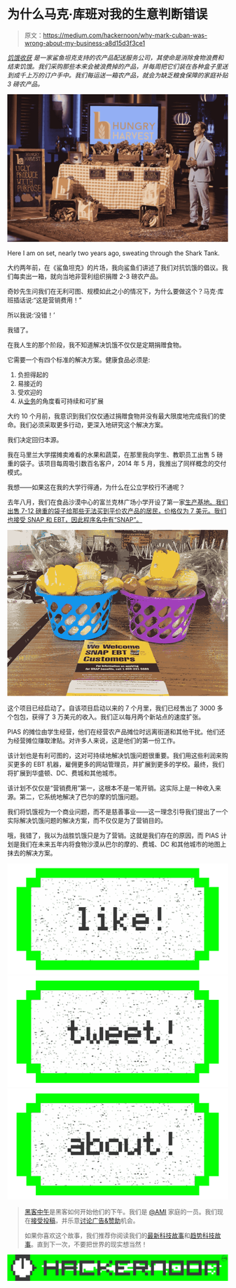# 为什么马克·库班对我的生意判断错误

> 原文：<https://medium.com/hackernoon/why-mark-cuban-was-wrong-about-my-business-a8d15d3f3ce1>

[*饥饿收获*](http://www.hungryharvest.net) *是一家鲨鱼坦克支持的农产品配送服务公司，其使命是消除食物浪费和结束饥饿。我们采购那些本来会被浪费掉的产品，并每周把它们装在各种盒子里送到成千上万的订户手中。我们每运送一箱农产品，就会为缺乏粮食保障的家庭补贴 3 磅农产品。*

![](img/0db2d0615a48321ff55a5248e0c395f7.png)

Here I am on set, nearly two years ago, sweating through the Shark Tank.

大约两年前，在《鲨鱼坦克》的片场，我向鲨鱼们讲述了我们对抗饥饿的倡议。我们每卖出一箱，就向当地非营利组织捐赠 2-3 磅农产品。

奇妙先生问我们在无利可图、规模如此之小的情况下，为什么要做这个？马克·库班插话说:“这是营销费用！”

所以我说:‘没错！’

我错了。

在我人生的那个阶段，我不知道解决饥饿不仅仅是定期捐赠食物。

它需要一个有四个标准的解决方案。健康食品必须是:

1.  负担得起的
2.  易接近的
3.  受欢迎的
4.  从[业务](https://hackernoon.com/tagged/business)的角度看可持续和可扩展

大约 10 个月前，我意识到我们仅仅通过捐赠食物并没有最大限度地完成我们的使命。我们必须采取更多行动，更深入地研究这个解决方案。

我们决定回归本源。

我在马里兰大学摆摊卖难看的水果和蔬菜，在那里我向学生、教职员工出售 5 磅重的袋子。该项目每周吸引数百名客户，2014 年 5 月，我推出了同样概念的交付模式。

我想——如果这在我的大学行得通，为什么在公立学校行不通呢？

去年八月，我们在食品沙漠中心的富兰克林广场小学开设了第一家[生产基地。我们出售 7-12 磅重的袋子给那些无法买到平价农产品的居民，价格仅为 7 美元。我们也接受 SNAP 和 EBT，因此程序名中有“SNAP”。](http://produceinasnap.com/)

![](img/e4357813943dcf6d661ede3a2f3b0e1f.png)

这个项目已经启动了。自该项目启动以来的 7 个月里，我们已经售出了 3000 多个包包，获得了 3 万美元的收入。我们正以每月两个新站点的速度扩张。

PIAS 的摊位由学生经营，他们在经营农产品摊位时远离街道和其他干扰。他们还为经营摊位赚取津贴。对许多人来说，这是他们的第一份工作。

该计划也是有利可图的，这对可持续地解决饥饿问题很重要。我们用这些利润来购买更多的 EBT 机器，雇佣更多的网站管理员，并扩展到更多的学校。最终，我们将扩展到华盛顿、DC、费城和其他城市。

该计划不仅仅是“营销费用”第一，这根本不是一笔开销。这实际上是一种收入来源。第二，它系统地解决了巴尔的摩的饥饿问题。

我们将饥饿视为一个商业问题，而不是慈善事业——这一理念引导我们提出了一个实际解决饥饿问题的解决方案，而不仅仅是为了营销目的。

哦，我错了，我以为战胜饥饿只是为了营销。这就是我们存在的原因，而 PIAS 计划是我们在未来五年内将食物沙漠从巴尔的摩的、费城、DC 和其他城市的地图上抹去的解决方案。

[![](img/50ef4044ecd4e250b5d50f368b775d38.png)](http://bit.ly/HackernoonFB)[![](img/979d9a46439d5aebbdcdca574e21dc81.png)](https://goo.gl/k7XYbx)[![](img/2930ba6bd2c12218fdbbf7e02c8746ff.png)](https://goo.gl/4ofytp)

> [黑客中午](http://bit.ly/Hackernoon)是黑客如何开始他们的下午。我们是 [@AMI](http://bit.ly/atAMIatAMI) 家庭的一员。我们现在[接受投稿](http://bit.ly/hackernoonsubmission)，并乐意[讨论广告&赞助](mailto:partners@amipublications.com)机会。
> 
> 如果你喜欢这个故事，我们推荐你阅读我们的[最新科技故事](http://bit.ly/hackernoonlatestt)和[趋势科技故事](https://hackernoon.com/trending)。直到下一次，不要把世界的现实想当然！

![](img/be0ca55ba73a573dce11effb2ee80d56.png)